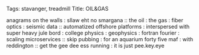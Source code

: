 Tags: stavanger, treadmill
Title: OIL&GAS
  
anagrams on the walls : sllaw eht no smargana :: the oil : the gas : fiber optics : seismic data :: automatized offshore platforms : interspersed with super heavy jule bord : college physics : geophysics : fortran fourier : scaling microservices :: skip pubbing : for an aquarium forty five maf : with reddington :: get the gee dee ess running : it is just pee.key.eye